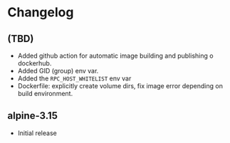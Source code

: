 # Changelog

## (TBD)

* Added github action for automatic image building and publishing o dockerhub.
* Added GID (group) env var.
* Added the `RPC_HOST_WHITELIST` env var
* Dockerfile: explicitly create volume dirs, fix image error depending on build environment.

## alpine-3.15

* Initial release
